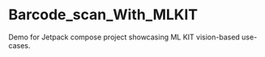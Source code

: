 # Barcode_scan_With_MLKIT
Demo for Jetpack compose project showcasing ML KIT vision-based use-cases.
